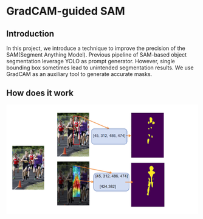 # GradCAM-guided SAM

## Introduction
In this project, we introduce a technique to improve the
precision of the SAM(Segment Anything Model). Previous
pipeline of SAM-based object segmentation leverage YOLO as 
prompt generator. However, single bounding box sometimes lead to
unintended segmentation results. We use GradCAM as an auxiliary
tool to generate accurate masks.

## How does it work
![image](md.png)